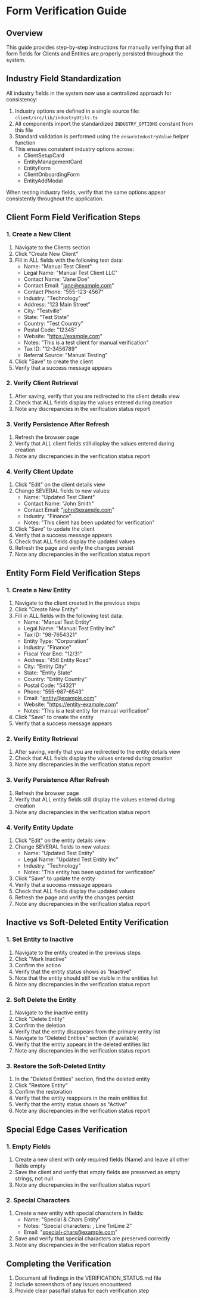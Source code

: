 # Form Verification Guide

## Overview

This guide provides step-by-step instructions for manually verifying that all form fields for Clients and Entities are properly persisted throughout the system.

## Industry Field Standardization

All industry fields in the system now use a centralized approach for consistency:

1. Industry options are defined in a single source file: `client/src/lib/industryUtils.ts`
2. All components import the standardized `INDUSTRY_OPTIONS` constant from this file
3. Standard validation is performed using the `ensureIndustryValue` helper function
4. This ensures consistent industry options across:
   - ClientSetupCard
   - EntityManagementCard
   - EntityForm
   - ClientOnboardingForm
   - EntityAddModal

When testing industry fields, verify that the same options appear consistently throughout the application.

## Client Form Field Verification Steps

### 1. Create a New Client

1. Navigate to the Clients section
2. Click "Create New Client"
3. Fill in ALL fields with the following test data:
   - Name: "Manual Test Client"
   - Legal Name: "Manual Test Client LLC"
   - Contact Name: "Jane Doe"
   - Contact Email: "jane@example.com"
   - Contact Phone: "555-123-4567"
   - Industry: "Technology"
   - Address: "123 Main Street"
   - City: "Testville"
   - State: "Test State"
   - Country: "Test Country"
   - Postal Code: "12345"
   - Website: "https://example.com"
   - Notes: "This is a test client for manual verification"
   - Tax ID: "12-3456789"
   - Referral Source: "Manual Testing"
4. Click "Save" to create the client
5. Verify that a success message appears

### 2. Verify Client Retrieval

1. After saving, verify that you are redirected to the client details view
2. Check that ALL fields display the values entered during creation
3. Note any discrepancies in the verification status report

### 3. Verify Persistence After Refresh

1. Refresh the browser page
2. Verify that ALL client fields still display the values entered during creation
3. Note any discrepancies in the verification status report

### 4. Verify Client Update

1. Click "Edit" on the client details view
2. Change SEVERAL fields to new values:
   - Name: "Updated Test Client"
   - Contact Name: "John Smith"
   - Contact Email: "john@example.com"
   - Industry: "Finance"
   - Notes: "This client has been updated for verification"
2. Click "Save" to update the client
3. Verify that a success message appears
4. Check that ALL fields display the updated values
5. Refresh the page and verify the changes persist
6. Note any discrepancies in the verification status report

## Entity Form Field Verification Steps

### 1. Create a New Entity

1. Navigate to the client created in the previous steps
2. Click "Create New Entity"
3. Fill in ALL fields with the following test data:
   - Name: "Manual Test Entity"
   - Legal Name: "Manual Test Entity Inc"
   - Tax ID: "98-7654321"
   - Entity Type: "Corporation"
   - Industry: "Finance"
   - Fiscal Year End: "12/31"
   - Address: "456 Entity Road"
   - City: "Entity City"
   - State: "Entity State"
   - Country: "Entity Country"
   - Postal Code: "54321"
   - Phone: "555-987-6543"
   - Email: "entity@example.com"
   - Website: "https://entity-example.com"
   - Notes: "This is a test entity for manual verification"
4. Click "Save" to create the entity
5. Verify that a success message appears

### 2. Verify Entity Retrieval

1. After saving, verify that you are redirected to the entity details view
2. Check that ALL fields display the values entered during creation
3. Note any discrepancies in the verification status report

### 3. Verify Persistence After Refresh

1. Refresh the browser page
2. Verify that ALL entity fields still display the values entered during creation
3. Note any discrepancies in the verification status report

### 4. Verify Entity Update

1. Click "Edit" on the entity details view
2. Change SEVERAL fields to new values:
   - Name: "Updated Test Entity"
   - Legal Name: "Updated Test Entity Inc"
   - Industry: "Technology"
   - Notes: "This entity has been updated for verification"
2. Click "Save" to update the entity
3. Verify that a success message appears
4. Check that ALL fields display the updated values
5. Refresh the page and verify the changes persist
6. Note any discrepancies in the verification status report

## Inactive vs Soft-Deleted Entity Verification

### 1. Set Entity to Inactive

1. Navigate to the entity created in the previous steps
2. Click "Mark Inactive"
3. Confirm the action
4. Verify that the entity status shows as "Inactive"
5. Note that the entity should still be visible in the entities list
6. Note any discrepancies in the verification status report

### 2. Soft Delete the Entity

1. Navigate to the inactive entity
2. Click "Delete Entity"
3. Confirm the deletion
4. Verify that the entity disappears from the primary entity list
5. Navigate to "Deleted Entities" section (if available)
6. Verify that the entity appears in the deleted entities list
7. Note any discrepancies in the verification status report

### 3. Restore the Soft-Deleted Entity

1. In the "Deleted Entities" section, find the deleted entity
2. Click "Restore Entity"
3. Confirm the restoration
4. Verify that the entity reappears in the main entities list
5. Verify that the entity status shows as "Active"
6. Note any discrepancies in the verification status report

## Special Edge Cases Verification

### 1. Empty Fields

1. Create a new client with only required fields (Name) and leave all other fields empty
2. Save the client and verify that empty fields are preserved as empty strings, not null
3. Note any discrepancies in the verification status report

### 2. Special Characters

1. Create a new entity with special characters in fields:
   - Name: "Special & Chars Entity"
   - Notes: "Special characters: <script>alert(1)</script>, Line 1\nLine 2"
   - Email: "special+chars@example.com"
2. Save and verify that special characters are preserved correctly
3. Note any discrepancies in the verification status report

## Completing the Verification

1. Document all findings in the VERIFICATION_STATUS.md file
2. Include screenshots of any issues encountered
3. Provide clear pass/fail status for each verification step
